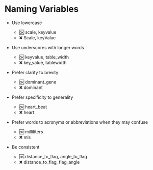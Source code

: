 # Naming Variables

- Use lowercase
  - :ok: scale, keyvalue
  - :x:  Scale, keyValue

- Use underscores with longer words
  - :ok: keyvalue, table_width
  - :x:  key_value, tablewidth

- Prefer clarity to brevity  
  - :ok: dominant_gene
  - :x:  dominant
  
- Prefer specificity to generality  
  - :ok: heart_beat
  - :x:  heart

- Prefer words to acronyms or abbreviations when they may confuse
  - :ok: milliliters
  - :x:  mls

- Be consistent
  - :ok: distance_to_flag, angle_to_flag
  - :x:  distance_to_flag, flag_angle
  
